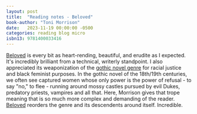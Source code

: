 ```yaml
---
layout: post
title:  "Reading notes - Beloved"
book-author: "Toni Morrison"
date:   2023-11-19 00:00:00 -0500
categories: reading blog micro
isbn13: 9781400033416
---
```

<u>Beloved</u> is every bit as heart-rending, beautiful, and erudite as I expected. It's incredibly brilliant from a technical, writerly standpoint. I also appreciated its weaponization of the [gothic novel genre](https://en.wikipedia.org/wiki/Gothic_fiction) for racial justice and black feminist purposes. In the gothic novel of the 18th/19th centuries, we often see captured women whose only power is the power of refusal - to say "no," to flee - running around mossy castles pursued by evil Dukes, predatory priests, vampires and all that. Here, Morrison gives that trope meaning that is so much more complex and demanding of the reader. <u>Beloved</u> reorders the genre and its descendents around itself. Incredible.

